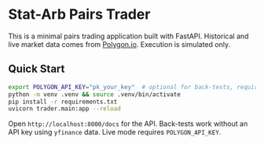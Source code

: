 # Stat-Arb Pairs Trader

This is a minimal pairs trading application built with FastAPI. Historical and live market data comes from [Polygon.io](https://polygon.io). Execution is simulated only.

## Quick Start

```bash
export POLYGON_API_KEY="pk_your_key"  # optional for back-tests, required for live mode
python -m venv .venv && source .venv/bin/activate
pip install -r requirements.txt
uvicorn trader.main:app --reload
```

Open `http://localhost:8000/docs` for the API. Back-tests work without an API key using `yfinance` data. Live mode requires `POLYGON_API_KEY`.

